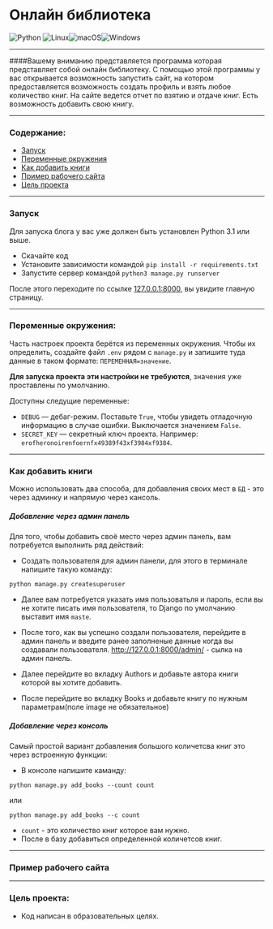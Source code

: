 # Онлайн библиотека
![Python](https://img.shields.io/badge/python-3670A0?style=for-the-badge&logo=python&logoColor=ffdd54)
![Linux](https://img.shields.io/badge/Linux-FCC624?style=for-the-badge&logo=linux&logoColor=black)![macOS](https://img.shields.io/badge/mac%20os-000000?style=for-the-badge&logo=macos&logoColor=F0F0F0)![Windows](https://img.shields.io/badge/Windows-0078D6?style=for-the-badge&logo=windows&logoColor=white)

___

####Вашему вниманию представляется программа которая представляет собой онлайн библиотеку. С помощью этой программы у вас открывается возможность запустить сайт, на котором предоставляется возможность создать профиль и взять любое количество книг. На сайте ведется отчет по взятию и отдаче книг. Есть возможность добавить свою книгу.
___
### Содержание:
* [Запуск]()
* [Переменные окружения]()
* [Как добавить книги]()
* [Пример рабочего сайта]()
* [Цель проекта]()
___
### Запуск

Для запуска блога у вас уже должен быть установлен Python 3.1 или выше.

- Скачайте код
- Установите зависимости командой `pip install -r requirements.txt`
- Запустите сервер командой `python3 manage.py runserver`

После этого переходите по ссылке [127.0.0.1:8000](http://127.0.0.1:8000), вы увидите главную страницу.
___
### Переменные окружения:

Часть настроек проекта берётся из переменных окружения. Чтобы их определить, создайте файл `.env` рядом с `manage.py` и запишите туда данные в таком формате: `ПЕРЕМЕННАЯ=значение`.

**Для запуска проекта эти настройки не требуются**, значения уже проставлены по умолчанию.

Доступны следущие переменные:
- `DEBUG` — дебаг-режим. Поставьте `True`, чтобы увидеть отладочную информацию в случае ошибки. Выключается значением `False`.
- `SECRET_KEY` — секретный ключ проекта. Например: `erofheronoirenfoernfx49389f43xf3984xf9384`.
___
### Как добавить книги

Можно использовать два способа, для добавления своих мест в `БД` - это через админку и напрямую через кансоль.

##### Добавление через админ панель

Для того, чтобы добавить своё место через админ панель, вам потребуется выполнить ряд действий:
 
* Создать пользователя для админ панели, для этого в терминале напишите такую команду:

```
python manage.py createsuperuser
```

* Далее вам потребуется указать имя пользоватьля и пароль, если вы не хотите писать имя пользователя, то Django по умолчанию выставит имя `maste`.

* После того, как вы успешно создали пользователя, перейдите в админ панель и введите ранее заполненые данные когда вы создавали пользователя. http://127.0.0.1:8000/admin/ - сылка на админ панель.

* Далее перейдите во вкладку Authors и добавьте автора книги которой вы хотите добавить.

* После перейдите во вкладку Books и добавьте книгу по нужным параметрам(поле image не обязательное)

##### Добавление через консоль

Самый простой вариант добавления большого количетсва книг это через встроенную функции:

* В консоле напишите каманду:
```
python manage.py add_books --count count
```
или
```
python manage.py add_books --c count
```
* `count` - это количество книг которое вам нужно.
* После в базу добавиться определенной количетсов книг.

___
### Пример рабочего сайта

___
### Цель проекта:
* Код написан в образовательных целях.

